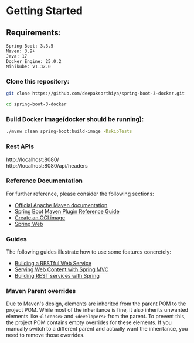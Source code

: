 # Getting Started

## Requirements:

```
Spring Boot: 3.3.5
Maven: 3.9+
Java: 17
Docker Engine: 25.0.2
Minikube: v1.32.0
```

### Clone this repository:

```bash
git clone https://github.com/deepaksorthiya/spring-boot-3-docker.git
```

```bash
cd spring-boot-3-docker
```

### Build Docker Image(docker should be running):

```bash
./mvnw clean spring-boot:build-image -DskipTests
```

### Rest APIs

http://localhost:8080/ <br>
http://localhost:8080/api/headers

### Reference Documentation

For further reference, please consider the following sections:

* [Official Apache Maven documentation](https://maven.apache.org/guides/index.html)
* [Spring Boot Maven Plugin Reference Guide](https://docs.spring.io/spring-boot/3.3.5/maven-plugin)
* [Create an OCI image](https://docs.spring.io/spring-boot/3.3.5/maven-plugin/build-image.html)
* [Spring Web](https://docs.spring.io/spring-boot/3.3.5/reference/web/servlet.html)

### Guides

The following guides illustrate how to use some features concretely:

* [Building a RESTful Web Service](https://spring.io/guides/gs/rest-service/)
* [Serving Web Content with Spring MVC](https://spring.io/guides/gs/serving-web-content/)
* [Building REST services with Spring](https://spring.io/guides/tutorials/rest/)

### Maven Parent overrides

Due to Maven's design, elements are inherited from the parent POM to the project POM.
While most of the inheritance is fine, it also inherits unwanted elements like `<license>` and `<developers>` from the
parent.
To prevent this, the project POM contains empty overrides for these elements.
If you manually switch to a different parent and actually want the inheritance, you need to remove those overrides.

